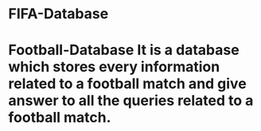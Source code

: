 # FIFA-Database
# Football-Database It is a database which stores every information related to a football match and give answer to all the queries related to a football match.
